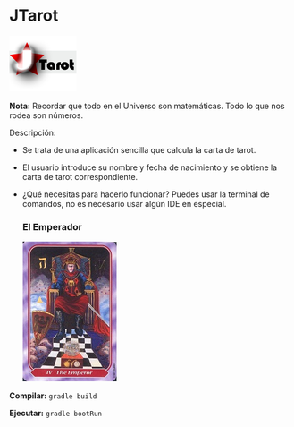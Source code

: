 # JTarot


![Image of JTarot](https://github.com/HiroNakamura/JTarot/blob/master/src/main/resources/static/img/JTarot.png)

**Nota:** Recordar que todo en el Universo son matemáticas. Todo lo que nos rodea son números.

Descripción:
* Se trata de una aplicación sencilla que calcula la carta de tarot.

* El usuario introduce su nombre y fecha de nacimiento y se obtiene la carta de tarot correspondiente. 

* ¿Qué necesitas para hacerlo funcionar?
   Puedes usar la terminal de comandos, no es necesario usar algún IDE en especial.
   
   
   
   ### El Emperador 
   ![Emperador](https://github.com/HiroNakamura/JTarot/blob/master/src/main/resources/static/img/EL%20EMPERADOR.jpg)
   



**Compilar:**
``
gradle build
``

**Ejecutar:**
``
gradle bootRun
``
